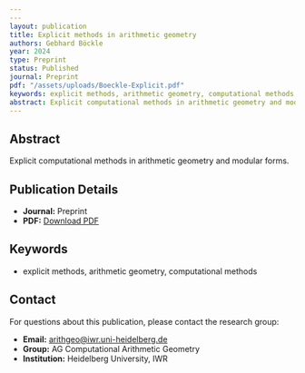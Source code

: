 ```yaml
---
---
layout: publication
title: Explicit methods in arithmetic geometry
authors: Gebhard Böckle
year: 2024
type: Preprint
status: Published
journal: Preprint
pdf: "/assets/uploads/Boeckle-Explicit.pdf"
keywords: explicit methods, arithmetic geometry, computational methods
abstract: Explicit computational methods in arithmetic geometry and modular forms.
---
```



## Abstract

Explicit computational methods in arithmetic geometry and modular forms.

## Publication Details

- **Journal:** Preprint
- **PDF:** [Download PDF](/assets/uploads/Boeckle-Explicit.pdf)

## Keywords

- explicit methods, arithmetic geometry, computational methods


## Contact

For questions about this publication, please contact the research group:
- **Email:** arithgeo@iwr.uni-heidelberg.de
- **Group:** AG Computational Arithmetic Geometry
- **Institution:** Heidelberg University, IWR